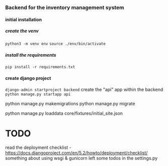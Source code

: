 ### Backend for the inventory management system

#### initial installation

##### create the venv

`python3 -m venv env`
`source ./env/bin/activate`

##### install the requirements

`pip install -r requirements.txt`

#### create django project

`django-admin startproject backend`
create the "api" app within the backend
`python manage.py startapp api`

python manage.py makemigrations
python manage.py migrate

python manage.py loaddata core/fixtures/initial_site.json

# TODO

read the deployment checklist - https://docs.djangoproject.com/en/5.2/howto/deployment/checklist/
something about using wsgi & gunicorn
left some todos in the settings.py
